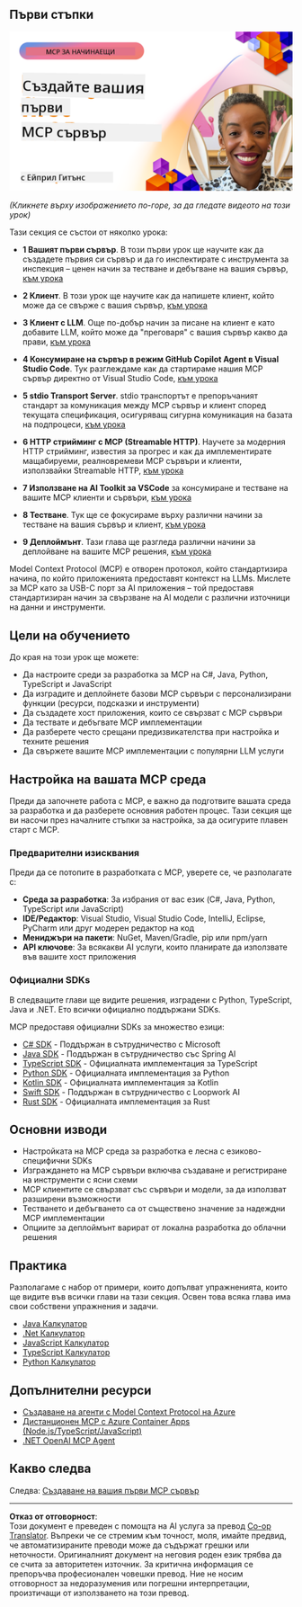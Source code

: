 <!--
CO_OP_TRANSLATOR_METADATA:
{
  "original_hash": "1197b6dbde36773e04a5ae826557fdb9",
  "translation_date": "2025-08-26T18:19:34+00:00",
  "source_file": "03-GettingStarted/README.md",
  "language_code": "bg"
}
-->
## Първи стъпки  

[![Създайте първия си MCP сървър](../../../translated_images/04.0ea920069efd979a0b2dad51e72c1df7ead9c57b3305796068a6cee1f0dd6674.bg.png)](https://youtu.be/sNDZO9N4m9Y)

_(Кликнете върху изображението по-горе, за да гледате видеото на този урок)_

Тази секция се състои от няколко урока:

- **1 Вашият първи сървър**. В този първи урок ще научите как да създадете първия си сървър и да го инспектирате с инструмента за инспекция – ценен начин за тестване и дебъгване на вашия сървър, [към урока](01-first-server/README.md)

- **2 Клиент**. В този урок ще научите как да напишете клиент, който може да се свърже с вашия сървър, [към урока](02-client/README.md)

- **3 Клиент с LLM**. Още по-добър начин за писане на клиент е като добавите LLM, който може да "преговаря" с вашия сървър какво да прави, [към урока](03-llm-client/README.md)

- **4 Консумиране на сървър в режим GitHub Copilot Agent в Visual Studio Code**. Тук разглеждаме как да стартираме нашия MCP сървър директно от Visual Studio Code, [към урока](04-vscode/README.md)

- **5 stdio Transport Server**. stdio транспортът е препоръчаният стандарт за комуникация между MCP сървър и клиент според текущата спецификация, осигуряващ сигурна комуникация на базата на подпроцеси, [към урока](05-stdio-server/README.md)

- **6 HTTP стрийминг с MCP (Streamable HTTP)**. Научете за модерния HTTP стрийминг, известия за прогрес и как да имплементирате мащабируеми, реалновремеви MCP сървъри и клиенти, използвайки Streamable HTTP, [към урока](06-http-streaming/README.md)

- **7 Използване на AI Toolkit за VSCode** за консумиране и тестване на вашите MCP клиенти и сървъри, [към урока](07-aitk/README.md)

- **8 Тестване**. Тук ще се фокусираме върху различни начини за тестване на вашия сървър и клиент, [към урока](08-testing/README.md)

- **9 Деплоймънт**. Тази глава ще разгледа различни начини за деплойване на вашите MCP решения, [към урока](09-deployment/README.md)

Model Context Protocol (MCP) е отворен протокол, който стандартизира начина, по който приложенията предоставят контекст на LLMs. Мислете за MCP като за USB-C порт за AI приложения – той предоставя стандартизиран начин за свързване на AI модели с различни източници на данни и инструменти.

## Цели на обучението

До края на този урок ще можете:

- Да настроите среди за разработка за MCP на C#, Java, Python, TypeScript и JavaScript
- Да изградите и деплойнете базови MCP сървъри с персонализирани функции (ресурси, подсказки и инструменти)
- Да създадете хост приложения, които се свързват с MCP сървъри
- Да тествате и дебъгвате MCP имплементации
- Да разберете често срещани предизвикателства при настройка и техните решения
- Да свържете вашите MCP имплементации с популярни LLM услуги

## Настройка на вашата MCP среда

Преди да започнете работа с MCP, е важно да подготвите вашата среда за разработка и да разберете основния работен процес. Тази секция ще ви насочи през началните стъпки за настройка, за да осигурите плавен старт с MCP.

### Предварителни изисквания

Преди да се потопите в разработката с MCP, уверете се, че разполагате с:

- **Среда за разработка**: За избрания от вас език (C#, Java, Python, TypeScript или JavaScript)
- **IDE/Редактор**: Visual Studio, Visual Studio Code, IntelliJ, Eclipse, PyCharm или друг модерен редактор на код
- **Мениджъри на пакети**: NuGet, Maven/Gradle, pip или npm/yarn
- **API ключове**: За всякакви AI услуги, които планирате да използвате във вашите хост приложения

### Официални SDKs

В следващите глави ще видите решения, изградени с Python, TypeScript, Java и .NET. Ето всички официално поддържани SDKs.

MCP предоставя официални SDKs за множество езици:
- [C# SDK](https://github.com/modelcontextprotocol/csharp-sdk) - Поддържан в сътрудничество с Microsoft
- [Java SDK](https://github.com/modelcontextprotocol/java-sdk) - Поддържан в сътрудничество със Spring AI
- [TypeScript SDK](https://github.com/modelcontextprotocol/typescript-sdk) - Официалната имплементация за TypeScript
- [Python SDK](https://github.com/modelcontextprotocol/python-sdk) - Официалната имплементация за Python
- [Kotlin SDK](https://github.com/modelcontextprotocol/kotlin-sdk) - Официалната имплементация за Kotlin
- [Swift SDK](https://github.com/modelcontextprotocol/swift-sdk) - Поддържан в сътрудничество с Loopwork AI
- [Rust SDK](https://github.com/modelcontextprotocol/rust-sdk) - Официалната имплементация за Rust

## Основни изводи

- Настройката на MCP среда за разработка е лесна с езиково-специфични SDKs
- Изграждането на MCP сървъри включва създаване и регистриране на инструменти с ясни схеми
- MCP клиентите се свързват със сървъри и модели, за да използват разширени възможности
- Тестването и дебъгването са от съществено значение за надеждни MCP имплементации
- Опциите за деплоймънт варират от локална разработка до облачни решения

## Практика

Разполагаме с набор от примери, които допълват упражненията, които ще видите във всички глави на тази секция. Освен това всяка глава има свои собствени упражнения и задачи.

- [Java Калкулатор](./samples/java/calculator/README.md)
- [.Net Калкулатор](../../../03-GettingStarted/samples/csharp)
- [JavaScript Калкулатор](./samples/javascript/README.md)
- [TypeScript Калкулатор](./samples/typescript/README.md)
- [Python Калкулатор](../../../03-GettingStarted/samples/python)

## Допълнителни ресурси

- [Създаване на агенти с Model Context Protocol на Azure](https://learn.microsoft.com/azure/developer/ai/intro-agents-mcp)
- [Дистанционен MCP с Azure Container Apps (Node.js/TypeScript/JavaScript)](https://learn.microsoft.com/samples/azure-samples/mcp-container-ts/mcp-container-ts/)
- [.NET OpenAI MCP Agent](https://learn.microsoft.com/samples/azure-samples/openai-mcp-agent-dotnet/openai-mcp-agent-dotnet/)

## Какво следва

Следва: [Създаване на вашия първи MCP сървър](01-first-server/README.md)

---

**Отказ от отговорност**:  
Този документ е преведен с помощта на AI услуга за превод [Co-op Translator](https://github.com/Azure/co-op-translator). Въпреки че се стремим към точност, моля, имайте предвид, че автоматизираните преводи може да съдържат грешки или неточности. Оригиналният документ на неговия роден език трябва да се счита за авторитетен източник. За критична информация се препоръчва професионален човешки превод. Ние не носим отговорност за недоразумения или погрешни интерпретации, произтичащи от използването на този превод.